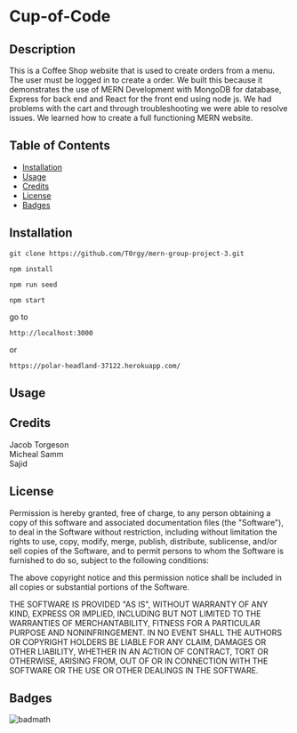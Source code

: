 # Cup-of-Code

## Description

This is a Coffee Shop website that is used to create orders from a menu. The user must be logged in to create a order. We built this because it demonstrates the use of MERN Development with MongoDB for database, Express for back end and React for the front end using node js. We had problems with the cart and through troubleshooting we were able to resolve issues. We learned how to create a full functioning MERN website. 

## Table of Contents


- [Installation](#installation)
- [Usage](#usage)
- [Credits](#credits)
- [License](#license)
- [Badges](#badges)

## Installation

```git
git clone https://github.com/T0rgy/mern-group-project-3.git
```

```nodejs
npm install
```

```nodejs
npm run seed
```

```nodejs
npm start
```

go to

```url
http://localhost:3000
```
or 

```url
https://polar-headland-37122.herokuapp.com/
```

## Usage



## Credits

Jacob Torgeson<br>
Micheal Samm<br>
Sajid<br>


## License

Permission is hereby granted, free of charge, to any person obtaining a copy
of this software and associated documentation files (the "Software"), to deal
in the Software without restriction, including without limitation the rights
to use, copy, modify, merge, publish, distribute, sublicense, and/or sell
copies of the Software, and to permit persons to whom the Software is
furnished to do so, subject to the following conditions:

The above copyright notice and this permission notice shall be included in all
copies or substantial portions of the Software.

THE SOFTWARE IS PROVIDED "AS IS", WITHOUT WARRANTY OF ANY KIND, EXPRESS OR
IMPLIED, INCLUDING BUT NOT LIMITED TO THE WARRANTIES OF MERCHANTABILITY,
FITNESS FOR A PARTICULAR PURPOSE AND NONINFRINGEMENT. IN NO EVENT SHALL THE
AUTHORS OR COPYRIGHT HOLDERS BE LIABLE FOR ANY CLAIM, DAMAGES OR OTHER
LIABILITY, WHETHER IN AN ACTION OF CONTRACT, TORT OR OTHERWISE, ARISING FROM,
OUT OF OR IN CONNECTION WITH THE SOFTWARE OR THE USE OR OTHER DEALINGS IN THE
SOFTWARE.

## Badges

![badmath](https://img.shields.io/badge/MERN-Development-red)
